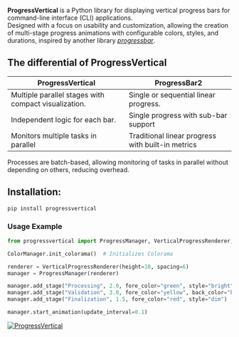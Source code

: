 **ProgressVertical** is a Python library for displaying vertical progress bars for command-line interface (CLI) applications.  
Designed with a focus on usability and customization, allowing the creation of multi-stage progress animations with configurable colors, styles, and durations, inspired by another library [_progressbar_](https://pypi.org/project/progressbar/).

## The differential of ProgressVertical

| ProgressVertical              | ProgressBar2                                                |
| ---------------------------- | ----------------------------------------------------------- |
| Multiple parallel stages with compact visualization.     | Single or sequential linear progress. |
| Independent logic for each bar.                          | Single progress with sub-bar support  |
| Monitors multiple tasks in parallel                      | Traditional linear progress with built-in metrics  |

Processes are batch-based, allowing monitoring of tasks in parallel without depending on others, reducing overhead.

## Installation:

```pip
pip install progressvertical

```
### Usage Example

```python
from progressvertical import ProgressManager, VerticalProgressRenderer, ColorManager

ColorManager.init_colorama()  # Initializes Colorama

renderer = VerticalProgressRenderer(height=10, spacing=6)
manager = ProgressManager(renderer)

manager.add_stage("Processing", 2.0, fore_color="green", style="bright")
manager.add_stage("Validation", 3.0, fore_color="yellow", back_color="blue")
manager.add_stage("Finalization", 1.5, fore_color="red", style="dim")

manager.start_animation(update_interval=0.1)
```

[![ProgressVertical](https://img.shields.io/badge/ProgressVertical-%200.1.4-0073B7?style=for-the-badge&logo=python)](https://pypi.org/project/progressvertical/)
